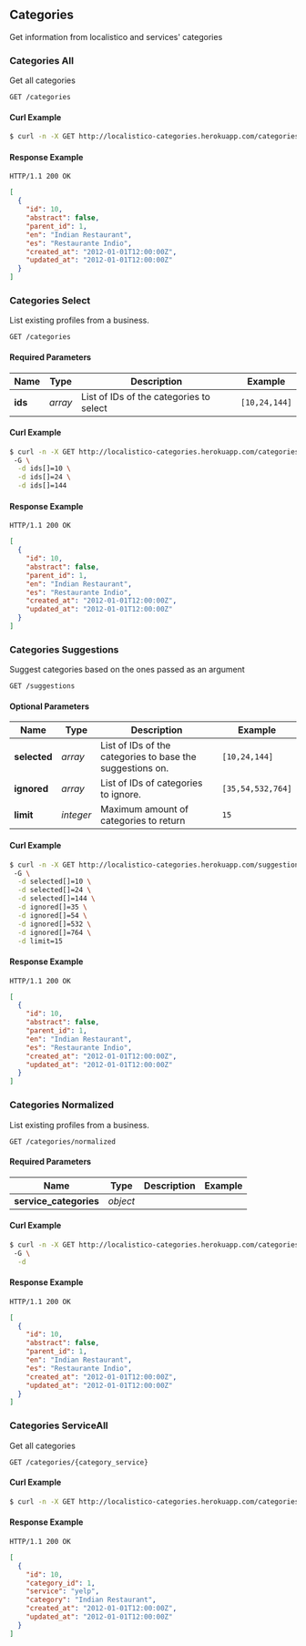 ## Categories
Get information from localistico and services' categories

### Categories All
Get all categories

```
GET /categories
```


#### Curl Example
```bash
$ curl -n -X GET http://localistico-categories.herokuapp.com/categories

```


#### Response Example
```
HTTP/1.1 200 OK
```
```json
[
  {
    "id": 10,
    "abstract": false,
    "parent_id": 1,
    "en": "Indian Restaurant",
    "es": "Restaurante Indio",
    "created_at": "2012-01-01T12:00:00Z",
    "updated_at": "2012-01-01T12:00:00Z"
  }
]
```

### Categories Select
List existing profiles from a business.

```
GET /categories
```

#### Required Parameters
| Name | Type | Description | Example |
| ------- | ------- | ------- | ------- |
| **ids** | *array* | List of IDs of the categories to select | `[10,24,144]` |



#### Curl Example
```bash
$ curl -n -X GET http://localistico-categories.herokuapp.com/categories
 -G \
  -d ids[]=10 \
  -d ids[]=24 \
  -d ids[]=144

```


#### Response Example
```
HTTP/1.1 200 OK
```
```json
[
  {
    "id": 10,
    "abstract": false,
    "parent_id": 1,
    "en": "Indian Restaurant",
    "es": "Restaurante Indio",
    "created_at": "2012-01-01T12:00:00Z",
    "updated_at": "2012-01-01T12:00:00Z"
  }
]
```

### Categories Suggestions
Suggest categories based on the ones passed as an argument

```
GET /suggestions
```

#### Optional Parameters
| Name | Type | Description | Example |
| ------- | ------- | ------- | ------- |
| **selected** | *array* | List of IDs of the categories to base the suggestions on. | `[10,24,144]` |
| **ignored** | *array* | List of IDs of categories to ignore. | `[35,54,532,764]` |
| **limit** | *integer* | Maximum amount of categories to return | `15` |


#### Curl Example
```bash
$ curl -n -X GET http://localistico-categories.herokuapp.com/suggestions
 -G \
  -d selected[]=10 \
  -d selected[]=24 \
  -d selected[]=144 \
  -d ignored[]=35 \
  -d ignored[]=54 \
  -d ignored[]=532 \
  -d ignored[]=764 \
  -d limit=15

```


#### Response Example
```
HTTP/1.1 200 OK
```
```json
[
  {
    "id": 10,
    "abstract": false,
    "parent_id": 1,
    "en": "Indian Restaurant",
    "es": "Restaurante Indio",
    "created_at": "2012-01-01T12:00:00Z",
    "updated_at": "2012-01-01T12:00:00Z"
  }
]
```

### Categories Normalized
List existing profiles from a business.

```
GET /categories/normalized
```

#### Required Parameters
| Name | Type | Description | Example |
| ------- | ------- | ------- | ------- |
| **service_categories** | *object* |  |  |



#### Curl Example
```bash
$ curl -n -X GET http://localistico-categories.herokuapp.com/categories/normalized
 -G \
  -d 

```


#### Response Example
```
HTTP/1.1 200 OK
```
```json
[
  {
    "id": 10,
    "abstract": false,
    "parent_id": 1,
    "en": "Indian Restaurant",
    "es": "Restaurante Indio",
    "created_at": "2012-01-01T12:00:00Z",
    "updated_at": "2012-01-01T12:00:00Z"
  }
]
```

### Categories ServiceAll
Get all categories

```
GET /categories/{category_service}
```


#### Curl Example
```bash
$ curl -n -X GET http://localistico-categories.herokuapp.com/categories/$CATEGORY_SERVICE

```


#### Response Example
```
HTTP/1.1 200 OK
```
```json
[
  {
    "id": 10,
    "category_id": 1,
    "service": "yelp",
    "category": "Indian Restaurant",
    "created_at": "2012-01-01T12:00:00Z",
    "updated_at": "2012-01-01T12:00:00Z"
  }
]
```


